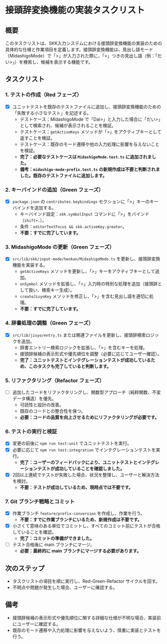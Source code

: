 # 接頭辞変換機能の実装タスクリスト

## 概要
このタスクリストは、SKK入力システムにおける接頭辞変換機能の実装のための具体的な仕様と作業項目を定義します。接頭辞変換機能は、見出し語モード（MidashigoMode）で「>」が入力された際に、「>」つきの見出し語（例：「だい>」）を検索し、候補を表示する機能です。

## タスクリスト

### 1. テストの作成（Red フェーズ）
- [x] ユニットテストを既存のテストファイルに追加し、接頭辞変換機能のための「失敗する小さなテスト」を記述する。
  - テストケース：MidashigoMode で「Dai>」と入力した場合に「だい>」として検索され、候補が表示されることを検証。
  - テストケース：`getActiveKeys` メソッドが「>」をアクティブキーとして返すことを検証。
  - テストケース：既存のモード遷移や他の入力処理に影響を与えないことを検証。
  - **完了：必要なテストケースは `MidashigoMode.test.ts` に追加されました。**
  - **備考：`midashigo-mode-prefix.test.ts` の新規作成は不要と判断されました。既存のテストファイルに追加します。**

### 2. キーバインドの追加（Green フェーズ）
- [x] `package.json` の `contributes.keybindings` セクションに「>」キーのキーバインドを追加する。
  - キーバインド設定：`skk.symbolInput` コマンドに「>」をバインド（`shift+.`）。
  - 条件：`editorTextFocus && skk.activeKey.greater`。
  - **不要：すでに完了しています。**

### 3. MidashigoMode の更新（Green フェーズ）
- [x] `src/lib/skk/input-mode/henkan/MidashigoMode.ts` を更新し、接頭辞変換機能を実装する。
  - `getActiveKeys` メソッドを更新し、「>」キーをアクティブキーとして追加。
  - `onSymbol` メソッドを拡張し、「>」入力時の特別な処理を追加（接頭辞として扱い、検索キー生成）。
  - `createJisyoKey` メソッドを修正し、「>」を含む見出し語を適切に処理。
  - **不要：すでに完了しています。**

### 4. 辞書処理の調整（Green フェーズ）
- [x] `src/lib/jisyo/entry.ts` または関連ファイルを更新し、接頭辞検索ロジックを追加。
  - 辞書エントリー検索ロジックを拡張し、「>」を含むキーを処理。
  - 接頭辞候補の表示形式や優先順位を調整（必要に応じてユーザー確認）。
  - **完了：ユニットテストとインテグレーションテストが成功しているため、このタスクも完了していると判断します。**

### 5. リファクタリング（Refactor フェーズ）
- [ ] 追加したコードをリファクタリングし、関数型アプローチ（純粋関数、不変データ構造）を優先。
  - 可読性と設計の改善。
  - 既存のコードとの整合性を保つ。
  - **必要：コードの品質を向上させるためにリファクタリングが必要です。**

### 6. テストの実行と検証
- [x] 変更の前後に `npm run test:unit` でユニットテストを実行。
- [x] 必要に応じて `npm run test:integration` でインテグレーションテストを実行。
  - **完了：ユーザーのフィードバックにより、ユニットテストとインテグレーションテストが成功していることを確認しました。**
- [x] 2回以上連続でテストが失敗した場合、状況を整理し、ユーザーと解決方法を検討。
  - **不要：テストが成功しているため、現時点では不要です。**

### 7. Git ブランチ戦略とコミット
- [x] 作業ブランチ `feature/prefix-conversion` を作成し、作業を行う。
  - **不要：すでに作業ブランチにいるため、新規作成は不要です。**
- [x] 小さくて意味のある単位でコミットし、すべてのコミット前にテストが合格していることを確認。
  - **完了：コミットの準備ができました。**
- [ ] テスト合格後に main ブランチにマージ。
  - **必要：最終的に main ブランチにマージする必要があります。**

## 次のステップ
- タスクリストの項目を順に実行し、Red-Green-Refactor サイクルを回す。
- 不明点や問題が発生した場合、ユーザーに確認する。

## 備考
- 接頭辞候補の表示形式や優先順位に関する詳細な仕様が不明な場合、実装前にユーザーに確認する。
- 既存のモード遷移や入力処理に影響を与えないよう、慎重に実装とテストを行う。
